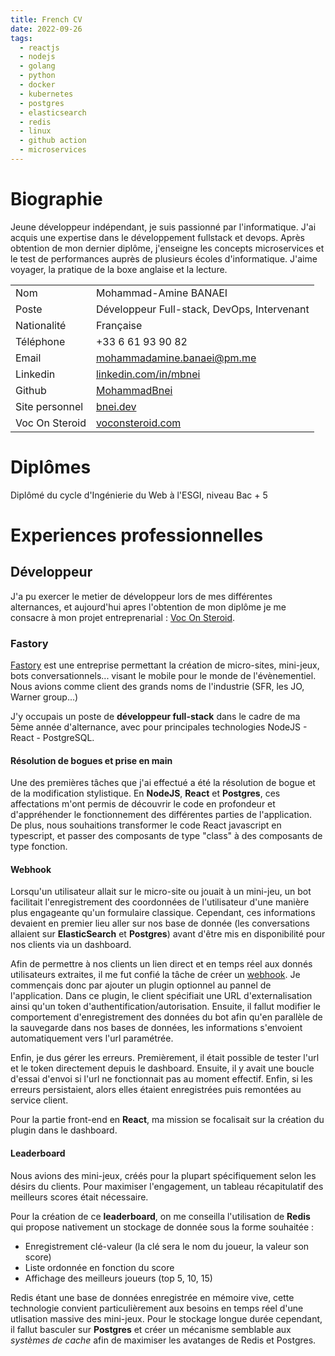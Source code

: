 ```yaml
---
title: French CV
date: 2022-09-26
tags:
  - reactjs
  - nodejs
  - golang
  - python
  - docker
  - kubernetes
  - postgres
  - elasticsearch
  - redis
  - linux
  - github action
  - microservices
---
```


# Biographie

Jeune développeur indépendant, je suis passionné par l'informatique. J'ai acquis une expertise dans le développement fullstack et devops. Après obtention de mon dernier diplôme, j'enseigne les concepts microservices et le test de performances auprès de plusieurs écoles d'informatique. J'aime voyager, la pratique de la boxe anglaise et la lecture.

|                |                                                            |
| -------------- | ---------------------------------------------------------- |
| Nom            | Mohammad-Amine BANAEI                                      |
| Poste          | Développeur Full-stack, DevOps, Intervenant                |
| Nationalité    | Française                                                  |
| Téléphone      | +33 6 61 93 90 82                                          |
| Email          | mohammadamine.banaei@pm.me                                 |
| Linkedin       | [linkedin.com/in/mbnei](https://www.linkedin.com/in/mbnei) |
| Github         | [MohammadBnei](https://github.com/MohammadBnei)            |
| Site personnel | [bnei.dev](https://bnei.dev)                               |
| Voc On Steroid | [voconsteroid.com](https://voconsteroid.com)               |


# Diplômes

Diplômé du cycle d'Ingénierie du Web à l'ESGI, niveau Bac + 5

# Experiences professionnelles

## Développeur

J'a pu exercer le metier de développeur lors de mes différentes alternances, et aujourd'hui apres l'obtention de mon diplôme je me consacre à mon projet entreprenarial : [Voc On Steroid](https://voconsteroid.com).

### Fastory

[Fastory](https://www.fastory.io) est une entreprise permettant la création de micro-sites, mini-jeux, bots conversationnels... visant le mobile pour le monde de l'évènementiel. Nous avions comme client des grands noms de l'industrie (SFR, les JO, Warner group...)

J'y occupais un poste de **développeur full-stack** dans le cadre de ma 5ème année d'alternance, avec pour principales technologies NodeJS - React - PostgreSQL.

#### Résolution de bogues et prise en main

Une des premières tâches que j'ai effectué a été la résolution de bogue et de la modification stylistique. En **NodeJS**, **React** et **Postgres**, ces affectations m'ont permis de découvrir le code en profondeur et d'appréhender le fonctionnement des différentes parties de l'application.
De plus, nous souhaitions transformer le code React javascript en typescript, et passer des composants de type "class" à des composants de type fonction. 

#### Webhook

Lorsqu'un utilisateur allait sur le micro-site ou jouait à un mini-jeu, un bot facilitait l'enregistrement des coordonnées de l'utilisateur d'une manière plus engageante qu'un formulaire classique. 
Cependant, ces informations devaient en premier lieu aller sur nos base de donnée (les conversations allaient sur **ElasticSearch** et **Postgres**) avant d'être mis en disponibilité pour nos clients via un dashboard.

Afin de permettre à nos clients un lien direct et en temps réel aux donnés utilisateurs extraites, il me fut confié la tâche de créer un [webhook](https://fr.wikipedia.org/wiki/Webhook). 
Je commençais donc par ajouter un plugin optionnel au pannel de l'application. Dans ce plugin, le client spécifiait une URL d'externalisation ainsi qu'un token d'authentification/autorisation. 
Ensuite, il fallut modifier le comportement d'enregistrement des données du bot afin qu'en parallèle de la sauvegarde dans nos bases de données, les informations s'envoient automatiquement vers l'url paramétrée.

Enfin, je dus gérer les erreurs. Premièrement, il était possible de tester l'url et le token directement depuis le dashboard. Ensuite, il y avait une boucle d'essai d'envoi si l'url ne fonctionnait pas au moment effectif. Enfin, si les erreurs persistaient, alors elles étaient enregistrées puis remontées au service client. 

Pour la partie front-end en **React**, ma mission se focalisait sur la création du plugin dans le dashboard.

#### Leaderboard

Nous avions des mini-jeux, créés pour la plupart spécifiquement selon les désirs du clients. Pour maximiser l'engagement, un tableau récapitulatif des meilleurs scores était nécessaire.

Pour la création de ce **leaderboard**, on me conseilla l'utilisation de **Redis** qui propose nativement un stockage de donnée sous la forme souhaitée :
- Enregistrement clé-valeur (la clé sera le nom du joueur, la valeur son score)
- Liste ordonnée en fonction du score
- Affichage des meilleurs joueurs (top 5, 10, 15)

Redis étant une base de données enregistrée en mémoire vive, cette technologie convient particulièrement aux besoins en temps réel d'une utlisation massive des mini-jeux. Pour le stockage longue durée cependant, il fallut basculer sur **Postgres** et créer un mécanisme semblable aux *systèmes de cache* afin de maximiser les avatanges de Redis et Postgres.







